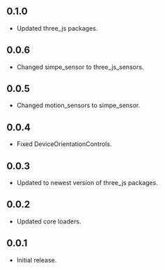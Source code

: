 ## 0.1.0

* Updated three_js packages.

## 0.0.6

* Changed simpe_sensor to three_js_sensors.

## 0.0.5

* Changed motion_sensors to simpe_sensor.

## 0.0.4

* Fixed DeviceOrientationControls.

## 0.0.3

* Updated to newest version of three_js packages.

## 0.0.2

* Updated core loaders.

## 0.0.1

* Initial release.